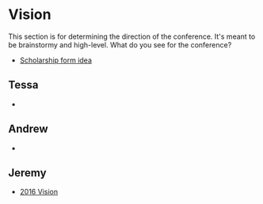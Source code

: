 
# Vision

This section is for determining the direction of the conference. It's meant to be brainstormy and high-level. What do you see for the conference? 


* [Scholarship form idea](scholarship-form-idea.md)

## Tessa

* 

## Andrew

* 

## Jeremy

* [2016 Vision](jeremy-2016-vision.md)
